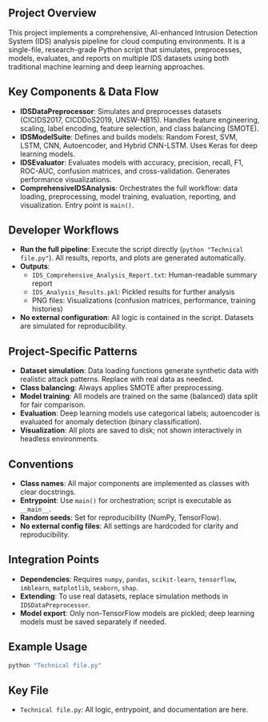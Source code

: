 ## Project Overview
This project implements a comprehensive, AI-enhanced Intrusion Detection System (IDS) analysis pipeline for cloud computing environments. It is a single-file, research-grade Python script that simulates, preprocesses, models, evaluates, and reports on multiple IDS datasets using both traditional machine learning and deep learning approaches.

## Key Components & Data Flow
- **IDSDataPreprocessor**: Simulates and preprocesses datasets (CICIDS2017, CICDDoS2019, UNSW-NB15). Handles feature engineering, scaling, label encoding, feature selection, and class balancing (SMOTE).
- **IDSModelSuite**: Defines and builds models: Random Forest, SVM, LSTM, CNN, Autoencoder, and Hybrid CNN-LSTM. Uses Keras for deep learning models.
- **IDSEvaluator**: Evaluates models with accuracy, precision, recall, F1, ROC-AUC, confusion matrices, and cross-validation. Generates performance visualizations.
- **ComprehensiveIDSAnalysis**: Orchestrates the full workflow: data loading, preprocessing, model training, evaluation, reporting, and visualization. Entry point is `main()`.

## Developer Workflows
- **Run the full pipeline**: Execute the script directly (`python "Technical file.py"`). All results, reports, and plots are generated automatically.
- **Outputs**:
  - `IDS_Comprehensive_Analysis_Report.txt`: Human-readable summary report
  - `IDS_Analysis_Results.pkl`: Pickled results for further analysis
  - PNG files: Visualizations (confusion matrices, performance, training histories)
- **No external configuration**: All logic is contained in the script. Datasets are simulated for reproducibility.

## Project-Specific Patterns
- **Dataset simulation**: Data loading functions generate synthetic data with realistic attack patterns. Replace with real data as needed.
- **Class balancing**: Always applies SMOTE after preprocessing.
- **Model training**: All models are trained on the same (balanced) data split for fair comparison.
- **Evaluation**: Deep learning models use categorical labels; autoencoder is evaluated for anomaly detection (binary classification).
- **Visualization**: All plots are saved to disk; not shown interactively in headless environments.

## Conventions
- **Class names**: All major components are implemented as classes with clear docstrings.
- **Entrypoint**: Use `main()` for orchestration; script is executable as `__main__`.
- **Random seeds**: Set for reproducibility (NumPy, TensorFlow).
- **No external config files**: All settings are hardcoded for clarity and reproducibility.

## Integration Points
- **Dependencies**: Requires `numpy`, `pandas`, `scikit-learn`, `tensorflow`, `imblearn`, `matplotlib`, `seaborn`, `shap`.
- **Extending**: To use real datasets, replace simulation methods in `IDSDataPreprocessor`.
- **Model export**: Only non-TensorFlow models are pickled; deep learning models must be saved separately if needed.

## Example Usage
```bash
python "Technical file.py"
```

## Key File
- `Technical file.py`: All logic, entrypoint, and documentation are here.
